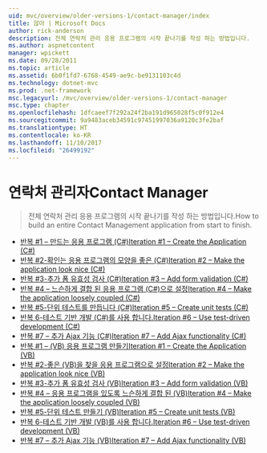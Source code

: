 ```yaml
---
uid: mvc/overview/older-versions-1/contact-manager/index
title: 않아 | Microsoft Docs
author: rick-anderson
description: 전체 연락처 관리 응용 프로그램의 시작 끝나기를 작성 하는 방법입니다.
ms.author: aspnetcontent
manager: wpickett
ms.date: 09/28/2011
ms.topic: article
ms.assetid: 6b0f1fd7-6768-4549-ae9c-be9131103c4d
ms.technology: dotnet-mvc
ms.prod: .net-framework
msc.legacyurl: /mvc/overview/older-versions-1/contact-manager
msc.type: chapter
ms.openlocfilehash: 1dfcaeef7f292a24f2ba191d965028f5c0f912e4
ms.sourcegitcommit: 9a9483aceb34591c97451997036a9120c3fe2baf
ms.translationtype: HT
ms.contentlocale: ko-KR
ms.lasthandoff: 11/10/2017
ms.locfileid: "26499192"
---
```

<a name="contact-manager"></a><span data-ttu-id="027fb-103">연락처 관리자</span><span class="sxs-lookup"><span data-stu-id="027fb-103">Contact Manager</span></span>
====================
> <span data-ttu-id="027fb-104">전체 연락처 관리 응용 프로그램의 시작 끝나기를 작성 하는 방법입니다.</span><span class="sxs-lookup"><span data-stu-id="027fb-104">How to build an entire Contact Management application from start to finish.</span></span>


- [<span data-ttu-id="027fb-105">반복 #1 – 만드는 응용 프로그램 (C#)</span><span class="sxs-lookup"><span data-stu-id="027fb-105">Iteration #1 – Create the Application (C#)</span></span>](iteration-1-create-the-application-cs.md)
- [<span data-ttu-id="027fb-106">반복 #2-확인는 응용 프로그램의 모양을 좋은 (C#)</span><span class="sxs-lookup"><span data-stu-id="027fb-106">Iteration #2 – Make the application look nice (C#)</span></span>](iteration-2-make-the-application-look-nice-cs.md)
- [<span data-ttu-id="027fb-107">반복 #3-추가 폼 유효성 검사 (C#)</span><span class="sxs-lookup"><span data-stu-id="027fb-107">Iteration #3 – Add form validation (C#)</span></span>](iteration-3-add-form-validation-cs.md)
- [<span data-ttu-id="027fb-108">반복 #4 – 느슨하게 결합 된 응용 프로그램 (C#)으로 설정</span><span class="sxs-lookup"><span data-stu-id="027fb-108">Iteration #4 – Make the application loosely coupled (C#)</span></span>](iteration-4-make-the-application-loosely-coupled-cs.md)
- [<span data-ttu-id="027fb-109">반복 #5-단위 테스트를 만듭니다 (C#)</span><span class="sxs-lookup"><span data-stu-id="027fb-109">Iteration #5 – Create unit tests (C#)</span></span>](iteration-5-create-unit-tests-cs.md)
- [<span data-ttu-id="027fb-110">반복 6-테스트 기반 개발 (C#)를 사용 합니다.</span><span class="sxs-lookup"><span data-stu-id="027fb-110">Iteration #6 – Use test-driven development (C#)</span></span>](iteration-6-use-test-driven-development-cs.md)
- [<span data-ttu-id="027fb-111">반복 #7 – 추가 Ajax 기능 (C#)</span><span class="sxs-lookup"><span data-stu-id="027fb-111">Iteration #7 – Add Ajax functionality (C#)</span></span>](iteration-7-add-ajax-functionality-cs.md)
- [<span data-ttu-id="027fb-112">반복 #1 – (VB) 응용 프로그램 만들기</span><span class="sxs-lookup"><span data-stu-id="027fb-112">Iteration #1 – Create the Application (VB)</span></span>](iteration-1-create-the-application-vb.md)
- [<span data-ttu-id="027fb-113">반복 #2-좋은 (VB)을 찾을 응용 프로그램으로 설정</span><span class="sxs-lookup"><span data-stu-id="027fb-113">Iteration #2 – Make the application look nice (VB)</span></span>](iteration-2-make-the-application-look-nice-vb.md)
- [<span data-ttu-id="027fb-114">반복 #3-추가 폼 유효성 검사 (VB)</span><span class="sxs-lookup"><span data-stu-id="027fb-114">Iteration #3 – Add form validation (VB)</span></span>](iteration-3-add-form-validation-vb.md)
- [<span data-ttu-id="027fb-115">반복 #4 – 응용 프로그램을 있도록 느슨하게 결합 된 (VB)</span><span class="sxs-lookup"><span data-stu-id="027fb-115">Iteration #4 – Make the application loosely coupled (VB)</span></span>](iteration-4-make-the-application-loosely-coupled-vb.md)
- [<span data-ttu-id="027fb-116">반복 #5-단위 테스트 만들기 (VB)</span><span class="sxs-lookup"><span data-stu-id="027fb-116">Iteration #5 – Create unit tests (VB)</span></span>](iteration-5-create-unit-tests-vb.md)
- [<span data-ttu-id="027fb-117">반복 6-테스트 기반 개발 (VB)를 사용 합니다.</span><span class="sxs-lookup"><span data-stu-id="027fb-117">Iteration #6 – Use test-driven development (VB)</span></span>](iteration-6-use-test-driven-development-vb.md)
- [<span data-ttu-id="027fb-118">반복 #7 – 추가 Ajax 기능 (VB)</span><span class="sxs-lookup"><span data-stu-id="027fb-118">Iteration #7 – Add Ajax functionality (VB)</span></span>](iteration-7-add-ajax-functionality-vb.md)
